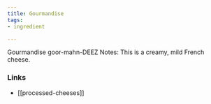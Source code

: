 ```yaml
---
title: Gourmandise
tags:
- ingredient

---
```

Gourmandise goor-mahn-DEEZ Notes: This is a creamy, mild French cheese.

### Links

* [[processed-cheeses]]
